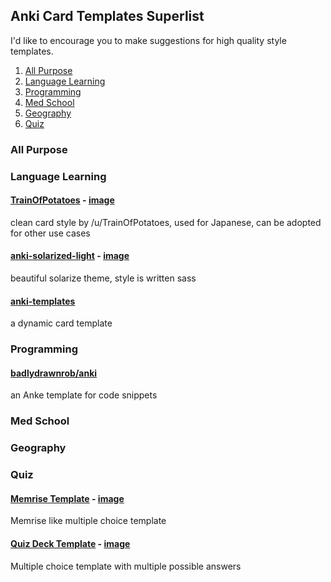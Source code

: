 ## Anki Card Templates Superlist

I'd like to encourage you to make suggestions for high quality style templates.

1. [All Purpose](#All+Purpose)
2. [Language Learning](#Language+Learning)
3. [Programming](#Programming)
4. [Med School](#Med+School)
5. [Geography](#Geography)
6. [Quiz](#Quiz)

### All Purpose 

### Language Learning

#### [TrainOfPotatoes](https://www.reddit.com/r/Anki/comments/4n6cbf/does_anyone_have_a_goodlooking_anki_css_template/) - [image](https://i.imgur.com/PCOegfB.png)

clean card style by /u/TrainOfPotatoes, used for Japanese, can be adopted for other use cases

#### [anki-solarized-light](https://github.com/NSBum/anki-themes) - [image](https://i.imgur.com/ay6cmg9.png)

beautiful solarize theme, style is written sass

#### [anki-templates](https://github.com/ninja33/anki-templates)

a dynamic card template

### Programming

#### [badlydrawnrob/anki](https://github.com/badlydrawnrob/anki)

an Anke template for code snippets

### Med School

### Geography

### Quiz

#### [Memrise Template](https://ankiweb.net/shared/info/289642102) - [image](https://i.imgur.com/bKFn1d5.png)

Memrise like multiple choice template

#### [Quiz Deck Template](https://ankiweb.net/shared/info/947272864) - [image](https://i.imgur.com/ct4wnD9.png)

Multiple choice template with multiple possible answers
